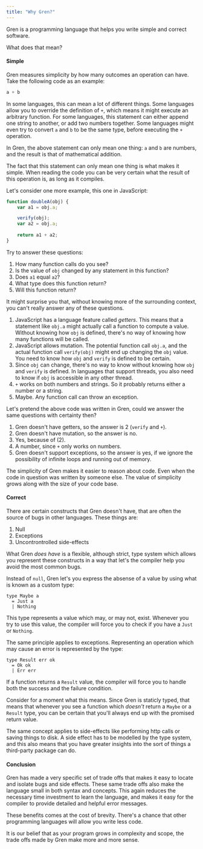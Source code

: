 ```yaml
---
title: "Why Gren?"
---
```


Gren is a programming language that helps you write simple and correct software.

What does that mean?

#### Simple

Gren measures simplicity by how many outcomes an operation can have. Take the following code as an example:

```js
a + b
```

In some languages, this can mean a lot of different things. Some languages allow you to override the definition of `+`, which means it might execute an arbitrary function. For some languages, this statement can either append one string to another, or add two numbers together. Some languages might even try to convert `a` and `b` to be the same type, before executing the `+` operation.

In Gren, the above statement can only mean one thing: `a` and `b` are numbers, and the result is that of mathematical addition.

The fact that this statement can only mean one thing is what makes it simple. When reading the code you can be very certain what the result of this operation is, as long as it compiles.

Let's consider one more example, this one in JavaScript:

```js
function doubleA(obj) {
    var a1 = obj.a;

    verify(obj);
    var a2 = obj.a;
    
    return a1 + a2;
}
```

Try to answer these questions:

1. How many function calls do you see?
2. Is the value of `obj` changed by any statement in this function?
3. Does `a1` equal `a2`?
4. What type does this function return?
5. Will this function return?

It might surprise you that, without knowing more of the surrounding context, you can't really answer any of these questions.

1. JavaScript has a language feature called _getters_. This means that a statement like `obj.a` might actually call a function to compute a value. Without knowing how `obj` is defined, there's no way of knowing how many functions will be called.
2. JavaScript allows mutation. The potential function call `obj.a`, and the actual function call `verify(obj)` might end up changing the `obj` value. You need to know how `obj` and `verify` is defined to be certain.
3. Since `obj` can change, there's no way to know without knowing how `obj` and `verify` is defined. In languages that support threads, you also need to know if `obj` is accessible in any other thread.
4. `+` works on both numbers and strings. So it probably returns either a number or a string.
5. Maybe. Any function call can throw an exception.

Let's pretend the above code was written in Gren, could we answer the same questions with certainty then?

1. Gren doesn't have getters, so the answer is 2 (`verify` and `+`).
2. Gren doesn't have mutation, so the answer is no.
3. Yes, because of (2).
4. A number, since `+` only works on numbers.
5. Gren doesn't support exceptions, so the answer is yes, if we ignore the possibility of infinite loops and running out of memory.

The simplicity of Gren makes it easier to reason about code. Even when the code in question was written by someone else. The value of simplicity grows along with the size of your code base.

#### Correct

There are certain constructs that Gren doesn't have, that are often the source of bugs in other languages. These things are:

1. Null
2. Exceptions
3. Uncontrontrolled side-effects

What Gren _does have_ is a flexible, although strict, type system which allows you represent these constructs in a way that let's the compiler help you avoid the most common bugs.

Instead of `null`, Gren let's you express the absense of a value by using what is known as a custom type:

```gren
type Maybe a
  = Just a
  | Nothing
```

This type represents a value which may, or may not, exist. Whenever you try to use this value, the compiler will force you to check if you have a `Just` or `Nothing`.

The same principle applies to exceptions. Representing an operation which may cause an error is represented by the type:

```gren
type Result err ok
  = Ok ok
  | Err err
```

If a function returns a `Result` value, the compiler will force you to handle both the success and the failure condition.

Consider for a moment what this means. Since Gren is staticly typed, that means that whenever you see a function which _doesn't_ return a `Maybe` or a `Result` type, you can be certain that you'll always end up with the promised return value.

The same concept applies to side-effects like performing http calls or saving things to disk. A side effect has to be modelled by the type system, and this also means that you have greater insights into the sort of things a third-party package can do.

#### Conclusion

Gren has made a very specific set of trade offs that makes it easy to locate and isolate bugs and side effects. These same trade offs also make the language small in both syntax and concepts. This again reduces the necessary time investment to learn the language, and makes it easy for the compiler to provide detailed and helpful error messages.

These benefits comes at the cost of brevity. There's a chance that other programming languages will allow you write less code.

It is our belief that as your program grows in complexity and scope, the trade offs made by Gren make more and more sense.
